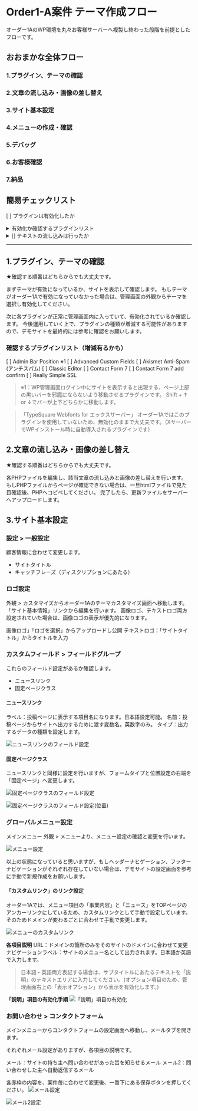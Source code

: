 # Order1-A案件 テーマ作成フロー

オーダー1AのWP環境を丸々お客様サーバーへ複製し終わった段階を前提としたフローです。


## おおまかな全体フロー

### 1.プラグイン、テーマの確認

### 2.文章の流し込み・画像の差し替え

### 3.サイト基本設定

### 4.メニューの作成・確認

### 5.デバッグ

### 6.お客様確認

### 7.納品

## 簡易チェックリスト

[ ] プラグインは有効化したか
<details>
<summary>有効化か確認するプラグインリスト</summary>
[ ] Admin Bar Position ※1
[ ] Advanced Custom Fields
[ ] Akismet Anti-Spam (アンチスパム)
[ ] Classic Editor
[ ] Contact Form 7
[ ] Contact Form 7 add confirm
[ ] Really Simple SSL
</details>

<details>
<summary>[] テキストの流し込みは行ったか</summary>
[ ] TOP
[ ] 会社情報
[ ] お問い合わせ
[ ] プラポリ
</details>

---

## 1.プラグイン、テーマの確認

★確認する順番はどちらからでも大丈夫です。

まずテーマが有効になっているか、サイトを表示して確認します。
もしテーマがオーダー1Aで有効になっていなかった場合は、管理画面の外観からテーマを選択し有効化してください。

次に各プラグインが正常に管理画面内に入っていて、有効化されているか確認します。
今後運用していく上で、プラグインの種類が増減する可能性がありますので、デモサイトを最終的には参考に確認をお願いします。

### 確認するプラグインリスト（増減有るかも）
[ ] Admin Bar Position ※1
[ ] Advanced Custom Fields
[ ] Akismet Anti-Spam (アンチスパム)
[ ] Classic Editor
[ ] Contact Form 7
[ ] Contact Form 7 add confirm
[ ] Really Simple SSL

> ※1：WP管理画面ログイン中にサイトを表示すると出現する、ページ上部の黒いバーを邪魔にならないよう移動させるプラグインです。
> Shift + ↑ or ↓でバーが上下どちらかに移動します。

> 「TypeSquare Webfonts for エックスサーバー」
> オーダー1Aではこのプラグインを使用していないため、無効化のままで大丈夫です。（XサーバーでWPインストール時に自動導入されるプラグインです）

## 2.文章の流し込み・画像の差し替え

★確認する順番はどちらからでも大丈夫です。

各PHPファイルを編集し、該当文章の流し込みと画像の差し替えを行います。
もしPHPファイルからページが確認できない場合は、一旦htmlファイルで見た目確認後、PHPへコピペしてください。
完了したら、更新ファイルをサーバーへアップロードします。

## 3.サイト基本設定

### 設定 > 一般設定

顧客情報に合わせて変更します。
- サイトタイトル
- キャッチフレーズ（ディスクリプションにあたる）

### ロゴ設定

外観 > カスタマイズからオーダー1Aのテーマカスタマイズ画面へ移動します。
「サイト基本情報」リンクから編集を行います。
画像ロゴ、テキストロゴ両方設定されていた場合は、画像ロゴの表示が優先的になります。

画像ロゴ」「ロゴを選択」からアップロードし公開
テキストロゴ：「サイトタイトル」からタイトルを入力


### カスタムフィールド > フィールドグループ

これらのフィールド設定があるか確認します。

- ニュースリンク
- 固定ページクラス

#### ニュースリンク

ラベル：投稿ページに表示する項目名になります。日本語設定可能。
名前：投稿ページからサイトへ出力するために渡す変数名。英数字のみ。
タイプ：出力するデータの種類を設定します。

![ニュースリンクのフィールド設定](https://github.com/SakiTsukada-Bokuravo/WordPress-sharing-sheet/blob/images/acf1.jpg.?raw=true)

#### 固定ページクラス

ニュースリンクと同様に設定を行いますが、フォームタイプと位置設定の右端を「固定ページ」へ変更します。

![固定ページクラスのフィールド設定](https://github.com/SakiTsukada-Bokuravo/WordPress-sharing-sheet/blob/images/acf2.jpg.?raw=true)

![固定ページクラスのフィールド設定(位置)](https://github.com/SakiTsukada-Bokuravo/WordPress-sharing-sheet/blob/images/acf-position.jpg.?raw=true)

### グローバルメニュー設定

メインメニュー 外観 > メニューより、メニュー設定の確認と変更を行います。

![メニュー設定](https://github.com/SakiTsukada-Bokuravo/WordPress-sharing-sheet/blob/images/menu1.jpg.?raw=true)

以上の状態になっていると思いますが、もしヘッダーナヒゲーション、フッターナビゲーションがそれぞれ存在していない場合は、デモサイトの設定画面を参考に手動で新規作成をお願いします。


#### 「カスタムリンク」のリンク設定

オーダー1Aでは、メニュー項目の「事業内容」と「ニュース」をTOPページのアンカーリンクにしているため、カスタムリンクとして手動で設定しています。
そのためドメインが変わるごとに合わせて手動で変更します。

![メニューのカスタムリンク](https://github.com/SakiTsukada-Bokuravo/WordPress-sharing-sheet/blob/images/menu2.jpg.?raw=true)

**各項目説明**
URL：ドメインの箇所のみをそのサイトのドメインに合わせて変更
ナビゲーションラベル：サイトのメニュー名として出力されます。日本語か英語で入力します。

> 日本語・英語両方表記する場合は、サブタイトルにあたるテキストを「説明」のテキストエリアに入力してください。(オプション項目のため、管理画面右上の「表示オプション」から表示を有効化します。)

**「説明」項目の有効化手順**
![「説明」項目の有効化](https://github.com/SakiTsukada-Bokuravo/WordPress-sharing-sheet/blob/images/menu3.jpg.?raw=true)


### お問い合わせ > コンタクトフォーム

メインメニューからコンタクトフォームの設定画面へ移動し、メールタブを開きます。

それぞれメール設定がありますが、各項目の説明です。

メール：サイトの持ち主へ問い合わせがあった旨を知らせるメール
メール2：問い合わせした主へ自動返信するメール

各赤枠の内容を、案件毎に合わせて変更後、一番下にある保存ボタンを押してください。
![メール設定](https://github.com/SakiTsukada-Bokuravo/WordPress-sharing-sheet/blob/images/form-mail1.jpg.?raw=true)

![メール2設定](https://github.com/SakiTsukada-Bokuravo/WordPress-sharing-sheet/blob/images/form-mail2.png.?raw=true)
